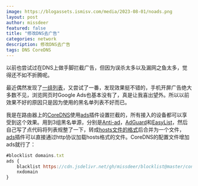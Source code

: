 ```yaml
---
image: https://blogassets.ismisv.com/media/2023-08-01/noads.png
layout: post
author: missdeer
featured: false
title: "修改DNS去广告"
categories: network
description: 修改DNS去广告
tags: DNS CoreDNS
---
```


以前也尝试过在DNS上做手脚拦截广告，但因为误杀太多以及漏网之鱼太多，觉得还不如不折腾呢。

最近偶然发现了[一组列表](https://github.com/missdeer/blocklist)，又尝试了一番，发现效果挺不错的，手机开屏广告绝大多数不见，浏览网页时Google Ads也基本没有了，真是让我喜出望外。所以以前效果不好的原因只是因为使用的黑名单列表不好而已。

我是在路由器上的[CoreDNS](https://github.com/missdeer/coredns_custom_build)使用[ads](https://github.com/missdeer/ads)插件设置拦截的，所有接入的设备都可以享受到这个效果。用到3组黑名单源，分别是[Anti-ad](https://anti-ad.net)，[AdGuard](https://github.com/AdguardTeam)和[EasyList](https://github.com/easylist/easylist/)，然后自己写了点代码将列表规整了一下，转成[hosts文件的格式](https://github.com/missdeer/blocklist)后合并为一个文件，[ads](https://github.com/missdeer/ads)插件可以直接通过http协议加载hosts格式的文件。CoreDNS的配置文件增加ads就行了：

```js
#blocklist domains.txt
ads {
    blacklist https://cdn.jsdelivr.net/gh/missdeer/blocklist@master/convert/alldomains.txt
    nxdomain
}
```





